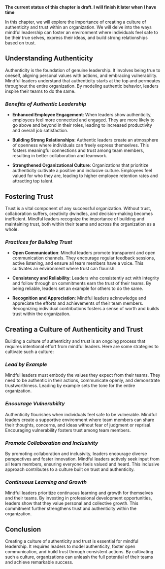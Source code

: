 **The current status of this chapter is draft. I will finish it later when I have time**

In this chapter, we will explore the importance of creating a culture of authenticity and trust within an organization. We will delve into the ways mindful leadership can foster an environment where individuals feel safe to be their true selves, express their ideas, and build strong relationships based on trust.

**Understanding Authenticity**
------------------------------

Authenticity is the foundation of genuine leadership. It involves being true to oneself, aligning personal values with actions, and embracing vulnerability. Mindful leaders understand that authenticity starts at the top and permeates throughout the entire organization. By modeling authentic behavior, leaders inspire their teams to do the same.

### *Benefits of Authentic Leadership*

* **Enhanced Employee Engagement**: When leaders show authenticity, employees feel more connected and engaged. They are more likely to go above and beyond in their roles, leading to increased productivity and overall job satisfaction.

* **Building Strong Relationships**: Authentic leaders create an atmosphere of openness where individuals can freely express themselves. This fosters meaningful connections and trust among team members, resulting in better collaboration and teamwork.

* **Strengthened Organizational Culture**: Organizations that prioritize authenticity cultivate a positive and inclusive culture. Employees feel valued for who they are, leading to higher employee retention rates and attracting top talent.

**Fostering Trust**
-------------------

Trust is a vital component of any successful organization. Without trust, collaboration suffers, creativity dwindles, and decision-making becomes inefficient. Mindful leaders recognize the importance of building and maintaining trust, both within their teams and across the organization as a whole.

### *Practices for Building Trust*

* **Open Communication**: Mindful leaders promote transparent and open communication channels. They encourage regular feedback sessions, active listening, and ensure all team members have a voice. This cultivates an environment where trust can flourish.

* **Consistency and Reliability**: Leaders who consistently act with integrity and follow through on commitments earn the trust of their teams. By being reliable, leaders set an example for others to do the same.

* **Recognition and Appreciation**: Mindful leaders acknowledge and appreciate the efforts and achievements of their team members. Recognizing individual contributions fosters a sense of worth and builds trust within the organization.

**Creating a Culture of Authenticity and Trust**
------------------------------------------------

Building a culture of authenticity and trust is an ongoing process that requires intentional effort from mindful leaders. Here are some strategies to cultivate such a culture:

### *Lead by Example*

Mindful leaders must embody the values they expect from their teams. They need to be authentic in their actions, communicate openly, and demonstrate trustworthiness. Leading by example sets the tone for the entire organization.

### *Encourage Vulnerability*

Authenticity flourishes when individuals feel safe to be vulnerable. Mindful leaders create a supportive environment where team members can share their thoughts, concerns, and ideas without fear of judgment or reprisal. Encouraging vulnerability fosters trust among team members.

### *Promote Collaboration and Inclusivity*

By promoting collaboration and inclusivity, leaders encourage diverse perspectives and foster innovation. Mindful leaders actively seek input from all team members, ensuring everyone feels valued and heard. This inclusive approach contributes to a culture built on trust and authenticity.

### *Continuous Learning and Growth*

Mindful leaders prioritize continuous learning and growth for themselves and their teams. By investing in professional development opportunities, leaders show that they value personal and collective growth. This commitment further strengthens trust and authenticity within the organization.

**Conclusion**
--------------

Creating a culture of authenticity and trust is essential for mindful leadership. It requires leaders to model authenticity, foster open communication, and build trust through consistent actions. By cultivating such a culture, organizations can unleash the full potential of their teams and achieve remarkable success.
